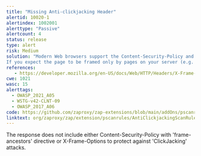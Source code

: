 ```yaml
---
title: "Missing Anti-clickjacking Header"
alertid: 10020-1
alertindex: 1002001
alerttype: "Passive"
alertcount: 4
status: release
type: alert
risk: Medium
solution: "Modern Web browsers support the Content-Security-Policy and X-Frame-Options HTTP headers. Ensure one of them is set on all web pages returned by your site/app.
If you expect the page to be framed only by pages on your server (e.g. it's part of a FRAMESET) then you'll want to use SAMEORIGIN, otherwise if you never expect the page to be framed, you should use DENY. Alternatively consider implementing Content Security Policy's 'frame-ancestors' directive."
references:
   - https://developer.mozilla.org/en-US/docs/Web/HTTP/Headers/X-Frame-Options
cwe: 1021
wasc: 15
alerttags: 
  - OWASP_2021_A05
  - WSTG-v42-CLNT-09
  - OWASP_2017_A06
code: https://github.com/zaproxy/zap-extensions/blob/main/addOns/pscanrules/src/main/java/org/zaproxy/zap/extension/pscanrules/AntiClickjackingScanRule.java
linktext: org/zaproxy/zap/extension/pscanrules/AntiClickjackingScanRule.java
---
```

The response does not include either Content-Security-Policy with 'frame-ancestors' directive or X-Frame-Options to protect against 'ClickJacking' attacks.

